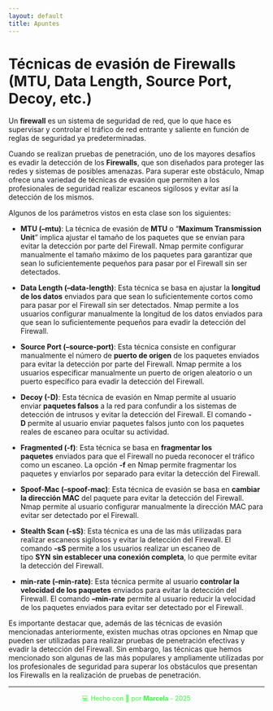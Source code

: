 ```yaml
---
layout: default
title: Apuntes
---
```


# Técnicas de evasión de Firewalls (MTU, Data Length, Source Port, Decoy, etc.)

Un **firewall** es un sistema de seguridad de red, que lo que hace es supervisar y controlar el tráfico de red entrante y saliente en función de reglas de seguridad ya predeterminadas.

Cuando se realizan pruebas de penetración, uno de los mayores desafíos es evadir la detección de los **Firewalls**, que son diseñados para proteger las redes y sistemas de posibles amenazas. Para superar este obstáculo, Nmap ofrece una variedad de técnicas de evasión que permiten a los profesionales de seguridad realizar escaneos sigilosos y evitar así la detección de los mismos.

Algunos de los parámetros vistos en esta clase son los siguientes:

- **MTU (–mtu)**: La técnica de evasión de **MTU** o “**Maximum Transmission Unit**” implica ajustar el tamaño de los paquetes que se envían para evitar la detección por parte del Firewall. Nmap permite configurar manualmente el tamaño máximo de los paquetes para garantizar que sean lo suficientemente pequeños para pasar por el Firewall sin ser detectados.
- **Data Length (–data-length)**: Esta técnica se basa en ajustar la **longitud de los datos** enviados para que sean lo suficientemente cortos como para pasar por el Firewall sin ser detectados. Nmap permite a los usuarios configurar manualmente la longitud de los datos enviados para que sean lo suficientemente pequeños para evadir la detección del Firewall.
- **Source Port (–source-port)**: Esta técnica consiste en configurar manualmente el número de **puerto de origen** de los paquetes enviados para evitar la detección por parte del Firewall. Nmap permite a los usuarios especificar manualmente un puerto de origen aleatorio o un puerto específico para evadir la detección del Firewall.
- **Decoy (-D)**: Esta técnica de evasión en Nmap permite al usuario enviar **paquetes falsos** a la red para confundir a los sistemas de detección de intrusos y evitar la detección del Firewall. El comando **-D** permite al usuario enviar paquetes falsos junto con los paquetes reales de escaneo para ocultar su actividad.
    
- **Fragmented (-f)**: Esta técnica se basa en **fragmentar los paquetes** enviados para que el Firewall no pueda reconocer el tráfico como un escaneo. La opción **-f** en Nmap permite fragmentar los paquetes y enviarlos por separado para evitar la detección del Firewall.
- **Spoof-Mac (–spoof-mac)**: Esta técnica de evasión se basa en **cambiar la dirección MAC** del paquete para evitar la detección del Firewall. Nmap permite al usuario configurar manualmente la dirección MAC para evitar ser detectado por el Firewall.
- **Stealth Scan (-sS)**: Esta técnica es una de las más utilizadas para realizar escaneos sigilosos y evitar la detección del Firewall. El comando **-sS** permite a los usuarios realizar un escaneo de tipo **SYN** **sin establecer una conexión completa**, lo que permite evitar la detección del Firewall.
- **min-rate (–min-rate)**: Esta técnica permite al usuario **controlar la velocidad de los paquetes** enviados para evitar la detección del Firewall. El comando **–min-rate** permite al usuario reducir la velocidad de los paquetes enviados para evitar ser detectado por el Firewall.

Es importante destacar que, además de las técnicas de evasión mencionadas anteriormente, existen muchas otras opciones en Nmap que pueden ser utilizadas para realizar pruebas de penetración efectivas y evadir la detección del Firewall. Sin embargo, las técnicas que hemos mencionado son algunas de las más populares y ampliamente utilizadas por los profesionales de seguridad para superar los obstáculos que presentan los Firewalls en la realización de pruebas de penetración.

---

<div style="text-align:center; font-size: 0.9em; margint-top: 40px; color: #33ff33;">
    💻 Hecho con 💚 por <strong>Marcela</strong> - 2025
</div>

